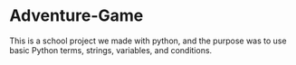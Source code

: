 # Adventure-Game
This is a school project we made with python, and the purpose was to use basic Python terms, strings, variables, and conditions. 
